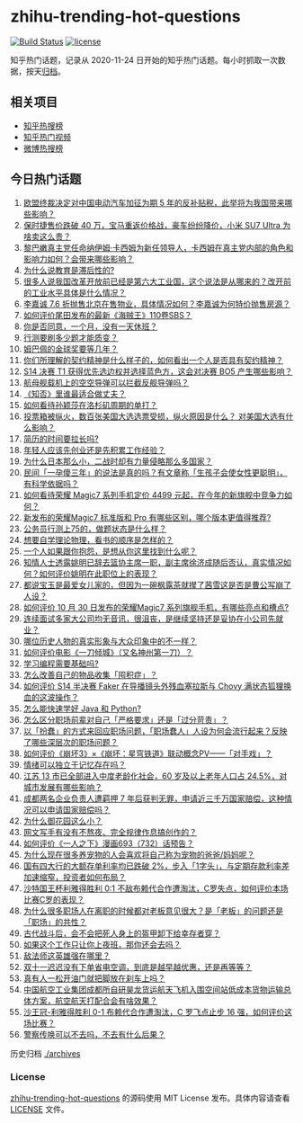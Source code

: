 # zhihu-trending-hot-questions

[![Build Status](https://github.com/justjavac/zhihu-trending-hot-questions/workflows/ci/badge.svg?branch=master)](https://github.com/justjavac/zhihu-trending-hot-questions/actions)
[![license](https://img.shields.io/github/license/justjavac/zhihu-trending-hot-questions)](https://github.com/justjavac/zhihu-trending-hot-questions/blob/master/LICENSE)

知乎热门话题，记录从 2020-11-24
日开始的知乎热门话题。每小时抓取一次数据，按天[归档](./archives)。

## 相关项目

- [知乎热搜榜](https://github.com/justjavac/zhihu-trending-top-search)
- [知乎热门视频](https://github.com/justjavac/zhihu-trending-hot-video)
- [微博热搜榜](https://github.com/justjavac/weibo-trending-hot-search)

## 今日热门话题

<!-- BEGIN -->
<!-- 最后更新时间 Thu Oct 31 2024 06:07:12 GMT+0800 (China Standard Time) -->

1. [欧盟终裁决定对中国电动汽车加征为期 5 年的反补贴税，此举将为我国带来哪些影响？](https://www.zhihu.com/question/2553925944)
1. [保时捷售价跌破 40 万，宝马重返价格战，豪车纷纷降价，小米 SU7 Ultra 为啥卖这么贵？](https://www.zhihu.com/question/2505226029)
1. [黎巴嫩真主党任命纳伊姆·卡西姆为新任领导人，卡西姆在真主党内部的角色和影响力如何？会带来哪些影响？](https://www.zhihu.com/question/2464820376)
1. [为什么说教育是滞后性的?](https://www.zhihu.com/question/602207542)
1. [很多人说我国改革开放前已经是第六大工业国，这个说法是从哪来的？改开前的工业水平具体是什么情况？](https://www.zhihu.com/question/2550566906)
1. [李嘉诚 7.6 折抛售北京在售物业，具体情况如何？李嘉诚为何特价抛售房源？](https://www.zhihu.com/question/2350354248)
1. [如何评价尾田发布的最新《海贼王》110卷SBS？](https://www.zhihu.com/question/2509288136)
1. [你是否同意，一个月，没有一天休班？](https://www.zhihu.com/question/2394303438)
1. [行测要刷多少题才能质变？](https://www.zhihu.com/question/381818334)
1. [姆巴佩的金球奖要等几年？](https://www.zhihu.com/question/2421374099)
1. [你们所理解的契约精神是什么样子的，如何看出一个人是否具有契约精神？](https://www.zhihu.com/question/22812309)
1. [S14 决赛 T1 获得优先选边权并选择蓝色方，这会对决赛 BO5 产生哪些影响？](https://www.zhihu.com/question/2555581649)
1. [航母舰载机上的空空导弹可以拦截反舰导弹吗？](https://www.zhihu.com/question/581994115)
1. [《知否》里谁最适合做丈夫？](https://www.zhihu.com/question/431060193)
1. [如何看待孙颖莎在洛杉矶周期的单打？](https://www.zhihu.com/question/2222010309)
1. [投票箱被纵火，数百张美国大选选票受损，纵火原因是什么？ 对美国大选有什么影响？](https://www.zhihu.com/question/2430779652)
1. [简历的时间要拉长吗?](https://www.zhihu.com/question/564606360)
1. [年轻人应该先创业还是先积累工作经验？](https://www.zhihu.com/question/2463447443)
1. [为什么日本那么小，二战时却有力量侵略那么多国家？](https://www.zhihu.com/question/2239488014)
1. [民间「一孕傻三年」的说法是真的吗？有文章称「生孩子会使女性更聪明」，有科学依据吗？](https://www.zhihu.com/question/2564795267)
1. [如何看待荣耀 Magic7 系列手机定价 4499 元起，在今年的新旗舰中竞争力如何？](https://www.zhihu.com/question/2605820476)
1. [新发布的荣耀Magic7 标准版和 Pro 有哪些区别，哪个版本更值得推荐?](https://www.zhihu.com/question/2605893694)
1. [公务员行测上75的，做题状态是什么样？](https://www.zhihu.com/question/66681147)
1. [想要自学理论物理，看书的顺序是怎样的？](https://www.zhihu.com/question/40476485)
1. [一个人如果跟你抱怨，是想从你这里找到什么呢？](https://www.zhihu.com/question/2508240590)
1. [知情人士透露姚明已辞去篮协主席一职，副主席徐济成随后否认，真实情况如何？如何评价姚明在此职位上的表现？](https://www.zhihu.com/question/2579273944)
1. [都说宝玉是最爱女儿家的，但因为一碗枫露茶就撵了茜雪这是否是曹公写崩了人设？](https://www.zhihu.com/question/423613837)
1. [如何评价 10 月 30 日发布的荣耀Magic7 系列旗舰手机，有哪些亮点和槽点?](https://www.zhihu.com/question/2588327022)
1. [连续面试多家大公司均无音讯，很沮丧，是继续坚持还是妥协在小公司先就业？](https://www.zhihu.com/question/668860815)
1. [哪位历史人物的真实形象与大众印象中的不一样？](https://www.zhihu.com/question/2276129222)
1. [如何评价电影《一刀倾城》（又名神州第一刀）？](https://www.zhihu.com/question/63139215)
1. [学习编程需要基础吗?](https://www.zhihu.com/question/2023290727)
1. [怎么改善自己的物品收集「囤积症」？](https://www.zhihu.com/question/923028859)
1. [如何评价 S14 半决赛 Faker 在导播镜头外残血塞拉斯与 Chovy 满状态狐狸换血的这波操作？](https://www.zhihu.com/question/2345101496)
1. [怎么能快速学好 Java 和 Python?](https://www.zhihu.com/question/1574603174)
1. [怎么区分职场前辈对自己「严格要求」还是「过分苛责」？](https://www.zhihu.com/question/1995091113)
1. [以「扮蠢」的方式来回应职场问题，「职场蠢人」人设为何会流行起来？反映了哪些深层次的职场问题？](https://www.zhihu.com/question/1661028848)
1. [如何评价《崩坏3》×《崩坏：星穹铁道》联动概念PV——「对手戏」？](https://www.zhihu.com/question/2443977062)
1. [情绪可以独立于记忆存在吗？](https://www.zhihu.com/question/2345170059)
1. [江苏 13 市已全部进入中度老龄化社会，60 岁及以上老年人口占 24.5%，对城市发展有哪些影响？](https://www.zhihu.com/question/2421743413)
1. [成都两名企业负责人遭羁押 7 年后获判无罪，申请近三千万国家赔偿，这种情况可以申请国家赔偿吗？](https://www.zhihu.com/question/2246911619)
1. [为什么御花园这么小？](https://www.zhihu.com/question/22099952)
1. [网文写手有没有不熬夜、完全规律作息搞创作的？](https://www.zhihu.com/question/802701024)
1. [如何评价《一人之下》漫画693（732）话预告？](https://www.zhihu.com/question/2573042023)
1. [为什么现在很多养宠物的人会喜欢将自己称为宠物的爸爸/妈妈呢？](https://www.zhihu.com/question/1725713018)
1. [国有四大行的大额存单利率均已跌破 2%，步入「1字头」，与定期存款利率差加速缩窄，投资者如何布局？](https://www.zhihu.com/question/2503590425)
1. [沙特国王杯利雅得胜利 0:1 不敌布赖代合作遭淘汰，C罗失点，如何评价本场比赛C罗的表现？](https://www.zhihu.com/question/2539699987)
1. [为什么很多职场人在离职的时候都对老板意见很大？是「老板」的问题还是「职场」的共性？](https://www.zhihu.com/question/2390074492)
1. [古代战斗后，会不会把死人身上的盔甲卸下给幸存者穿？](https://www.zhihu.com/question/1593410232)
1. [如果这个工作只让你上夜班，那你还会去吗？](https://www.zhihu.com/question/2504528799)
1. [敌法师这英雄强在哪里？](https://www.zhihu.com/question/271523772)
1. [双十一迟迟没有下单省电空调，到底是越早越优惠，还是再等等？](https://www.zhihu.com/question/2453740708)
1. [真有人一松开油门就把脚放在刹车上吗？](https://www.zhihu.com/question/664339031)
1. [中国航空工业集团成都所自研昊龙货运航天飞机入围空间站低成本货物运输总体方案，航空航天打配合会有啥效果？](https://www.zhihu.com/question/2432705906)
1. [沙王冠-利雅得胜利 0-1 布赖代合作遭淘汰，C 罗飞点止步 16 强，如何评价这场比赛？](https://www.zhihu.com/question/2515728563)
1. [警察传唤可以不去吗，不去有什么后果？](https://www.zhihu.com/question/661290111)

<!-- END -->

历史归档 [./archives](./archives)

### License

[zhihu-trending-hot-questions](https://github.com/justjavac/zhihu-trending-hot-questions)
的源码使用 MIT License 发布。具体内容请查看 [LICENSE](./LICENSE) 文件。
